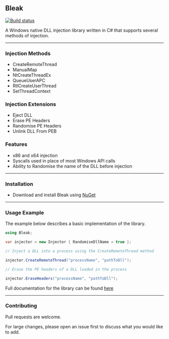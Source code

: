 ## Bleak 

[![Build status](https://ci.appveyor.com/api/projects/status/5avg8vtr9kep050a?svg=true)](https://ci.appveyor.com/project/Akaion/bleak)

A Windows native DLL injection library written in C# that supports several methods of injection.

----

### Injection Methods

* CreateRemoteThread
* ManualMap
* NtCreateThreadEx
* QueueUserAPC
* RtlCreateUserThread
* SetThreadContext

### Injection Extensions

* Eject DLL
* Erase PE Headers
* Randomise PE Headers
* Unlink DLL From PEB


### Features

* x86 and x64 injection
* Syscalls used in place of most Windows API calls
* Ability to Randomise the name of the DLL before injection

----

### Installation

* Download and install Bleak using [NuGet](https://www.nuget.org/packages/Bleak)

----

### Usage Example

The example below describes a basic implementation of the library.

```csharp
using Bleak;

var injector = new Injector { RandomiseDllName = true };

// Inject a DLL into a process using the CreateRemoteThread method

injector.CreateRemoteThread("processName", "pathToDll");

// Erase the PE headers of a DLL loaded in the process

injector.EraseHeaders("processName", "pathToDll");
```
Full documentation for the library can be found [here](https://akaion.github.io/repositories/bleak.html) 

----

### Contributing

Pull requests are welcome. 

For large changes, please open an issue first to discuss what you would like to add.
